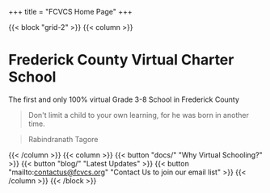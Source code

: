 +++
title = "FCVCS Home Page"
+++

{{< block "grid-2" >}}
{{< column >}}

# Frederick County Virtual Charter School
The first and only 100% virtual Grade 3-8 School in Frederick County

> Don't limit a child to your own learning, for he was born in another time.

> Rabindranath Tagore

{{< /column >}}
{{< column >}}
{{< button "docs/" "Why Virtual Schooling?" >}}
{{< button "blog/" "Latest Updates" >}}
{{< button "mailto:contactus@fcvcs.org" "Contact Us to join our email list" >}}
{{< /column >}}
{{< /block >}}
